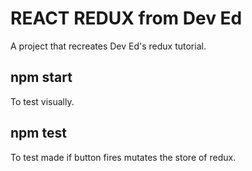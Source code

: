 # REACT REDUX from Dev Ed
A project that recreates Dev Ed's redux tutorial.

## npm start
To test visually.

## npm test
To test made if button fires mutates the store of redux.